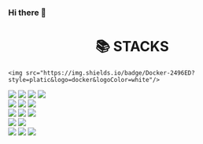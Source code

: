 ### Hi there 👋

<div align=center><h1>📚 STACKS</h1></div>

<div align=left>
  
  
    <img src="https://img.shields.io/badge/Docker-2496ED?style=platic&logo=docker&logoColor=white"/>
  <img src="https://img.shields.io/badge/HTML5-E34F26?style=platic&logo=html5&logoColor=white"/>
  <img src="https://img.shields.io/badge/CSS3-1572B6?style=platic&logo=css3&logoColor=white"/>
     <img src="https://img.shields.io/badge/Sass-cc6699?style=platic&logo=sass&logoColor=white"/>
   <img src="https://img.shields.io/badge/JavaScript-f7df1e?style=platic&logo=javascript&logoColor=black"/>
  <br/>
  <img src="https://img.shields.io/badge/React-61DAFB?style=platic&logo=react&logoColor=black"/>
  <img src="https://img.shields.io/badge/Redux-764ABC?style=platic&logo=redux&logoColor=white"/>
  <img src="https://img.shields.io/badge/React Router-ca4245?style=platic&logo=react router&logoColor=white"/>
  <br/>
  <img src="https://img.shields.io/badge/Node.js-339933?style=platic&logo=node.js&logoColor=white"/>
  <img src="https://img.shields.io/badge/Axios-5a29e4?style=platic&logo=axios&logoColor=white"/>
  <img src="https://img.shields.io/badge/MongoDB-47A248?style=platic&logo=mongodb&logoColor=white"/>
  <br/>
 <img src="https://img.shields.io/badge/GitHub-181717?style=platic&logo=github&logoColor=white"/>
  <img src="https://img.shields.io/badge/Git-f05032?style=platic&logo=git&logoColor=white"/>
    <br/>
     <img src="https://img.shields.io/badge/Amazon AWS-232f3e?style=platic&logo=amazon aws&logoColor=white"/> 
     <img src="https://img.shields.io/badge/Amazon S3-569a31?style=platic&logo=amazon s3&logoColor=white"/>
     <img src="https://img.shields.io/badge/Amazon EC2-ff9900?style=platic&logo=amazon ec2&logoColor=black"/>
     
</div>
<!--
**kimjihyeona/kimjihyeona** is a ✨ _special_ ✨ repository because its `README.md` (this file) appears on your GitHub profile.

Here are some ideas to get you started:

- 🔭 I’m currently working on ...
- 🌱 I’m currently learning ...
- 👯 I’m looking to collaborate on ...
- 🤔 I’m looking for help with ...
- 💬 Ask me about ...
- 📫 How to reach me: ...
- 😄 Pronouns: ...
- ⚡ Fun fact: ...
-->
